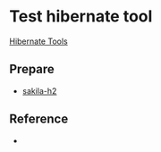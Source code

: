 #  Test hibernate tool

[Hibernate Tools](https://hibernate.org/tools/)

## Prepare

- [sakila-h2](https://github.com/maxandersen/sakila-h2)

## Reference 

- [](https://hibernate.org/tools/)